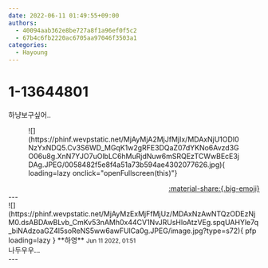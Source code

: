 ```yaml
---
date: 2022-06-11 01:49:55+09:00
authors:
  - 40094aab362e8be727a8f1a96ef0f5c2
  - 67b4c6fb2220ac6705aa97046f3503a1
categories:
  - Hayoung
---
```


# 1-13644801

<div class="post-container" markdown="1">
<div class="content-container md-sidebar__scrollwrap" markdown="1">

하냥보구싶어..
<figure markdown="1">
![](https://phinf.wevpstatic.net/MjAyMjA2MjJfMjIx/MDAxNjU1ODI0NzYxNDQ5.Cv3S6WD_MGqK1w2gRFE3DQaZ07dYKNo6Avzd3GO06u8g.XnN7YJO7uOlbLC6hMuRjdNuw6mSRQEzTCWwBEcE3jDAg.JPEG/0058482f5e8f4a51a73b594ae4302077626.jpg){ loading=lazy onclick="openFullscreen(this)"}
</figure>


</div>
</div>

<div style="text-align: right;" markdown="1">
<a href="https://weverse.io/fromis9/fanpost/1-13644801" style="text-align: right;">:material-share:{.big-emoji}</a>
</div>
---

<div class="comments-container md-sidebar__scrollwrap" markdown="1">
<div class="comment" markdown="1">
<div class='id-container' markdown="1">
![](https://phinf.wevpstatic.net/MjAyMzExMjFfMjUz/MDAxNzAwNTQzODEzNjM0.dsABDAwBLvb_CmKv53nAMh0x44CV1NvJRUsHloAtzVEg.spqUAHYle7q_biNAdzoaGZ4l5soReNS5ww6awFUlCa0g.JPEG/image.jpg?type=s72){ pfp loading=lazy }
**<span class="artist">하영</span>** <small>Jun 11 2022, 01:51</small><br>
</div>
<div class='comment-body' markdown="1">
나두우우...
</div>
</div>
</div>
---
